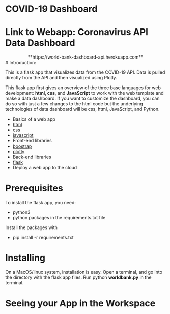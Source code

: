 # COVID-19 Dashboard

# Link to Webapp: Coronavirus API Data Dashboard

<div align="center">
**https://world-bank-dashboard-api.herokuapp.com**
</div>
# Introduction:

This is a flask app that visualizes data from the COVID-19 API. Data is pulled directly from the API and then visualized using Plotly.

This flask app first gives an overview of the three base languages for web development: **html, css**, and **JavaScript** to work with the web template and make a data dashboard. If you want to customize the dashboard, you can do so with just a few changes to the html code but the underlying technologies of data dashboard will be css, html, JavaScript, and Python.

*	Basics of a web app
  *	[html](https://www.w3schools.com/tags/default.asp)
  *	[css](https://www.lifewire.com/what-does-cascade-mean-3466872)
  * [javascript](https://plot.ly/javascript/getting-started/)
* Front-end libraries
 * [boostrap](https://getbootstrap.com/)
 * [plotly](https://plot.ly/)
* Back-end libraries
 * [flask](http://flask.pocoo.org/)
 * Deploy a web app to the cloud






# Prerequisites

To install the flask app, you need:

  * python3
  * python packages in the requirements.txt file

Install the packages with

 * pip install -r requirements.txt

# Installing

On a MacOS/linux system, installation is easy. Open a terminal, and go into the directory with the flask app files. Run python **worldbank.py** in the terminal.

# Seeing your App in the Workspace
